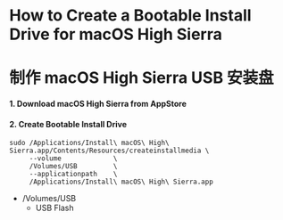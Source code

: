 # How to Create a Bootable Install Drive for macOS High Sierra
# 制作 macOS High Sierra USB 安装盘

#### 1. Download macOS High Sierra from AppStore

#### 2. Create Bootable Install Drive

```shell
sudo /Applications/Install\ macOS\ High\ Sierra.app/Contents/Resources/createinstallmedia \
     --volume             \
     /Volumes/USB         \
     --applicationpath    \
     /Applications/Install\ macOS\ High\ Sierra.app
```

  - /Volumes/USB
    - USB Flash

